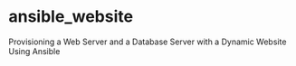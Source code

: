# ansible_website
Provisioning a Web Server and a Database Server with a Dynamic Website Using Ansible
